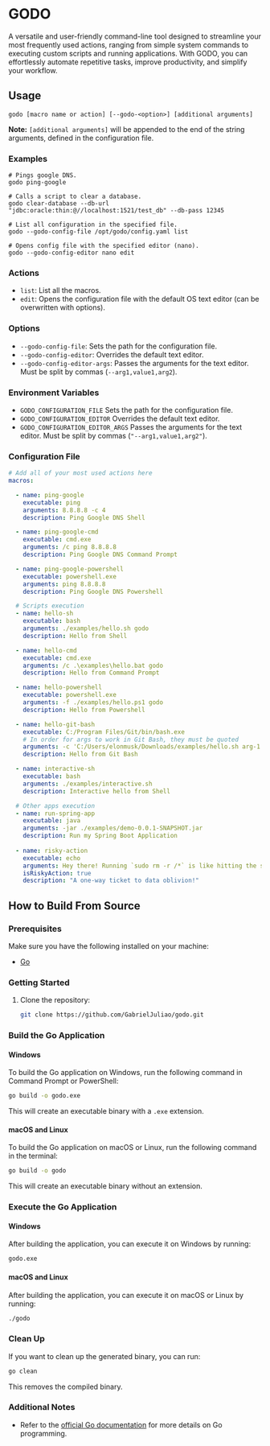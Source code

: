 
# GODO

A versatile and user-friendly command-line tool designed to streamline your most frequently used actions, ranging from simple system commands to executing custom scripts and running applications. With GODO, you can effortlessly automate repetitive tasks, improve productivity, and simplify your workflow.

## Usage

```shell
godo [macro name or action] [--godo-<option>] [additional arguments]
```

**Note:**
`[additional arguments]` will be appended to the end of the string arguments, defined in the configuration file.

### Examples

```shell
# Pings google DNS.
godo ping-google

# Calls a script to clear a database.
godo clear-database --db-url "jdbc:oracle:thin:@//localhost:1521/test_db" --db-pass 12345

# List all configuration in the specified file.
godo --godo-config-file /opt/godo/config.yaml list

# Opens config file with the specified editor (nano).
godo --godo-config-editor nano edit
```

### Actions

- `list`: List all the macros.
- `edit`: Opens the configuration file with the default OS text editor (can be overwritten with options).

### Options

- `--godo-config-file`: Sets the path for the configuration file.
- `--godo-config-editor`: Overrides the default text editor.
- `--godo-config-editor-args`: Passes the arguments for the text editor. Must be split by commas (`--arg1,value1,arg2`).

### Environment Variables

- `GODO_CONFIGURATION_FILE`  Sets the path for the configuration file.
- `GODO_CONFIGURATION_EDITOR` Overrides the default text editor.
- `GODO_CONFIGURATION_EDITOR_ARGS` Passes the arguments for the text editor. Must be split by commas (`"--arg1,value1,arg2"`).

### Configuration File

```yaml
# Add all of your most used actions here
macros:

  - name: ping-google
    executable: ping
    arguments: 8.8.8.8 -c 4
    description: Ping Google DNS Shell

  - name: ping-google-cmd
    executable: cmd.exe
    arguments: /c ping 8.8.8.8
    description: Ping Google DNS Command Prompt

  - name: ping-google-powershell
    executable: powershell.exe
    arguments: ping 8.8.8.8
    description: Ping Google DNS Powershell

  # Scripts execution
  - name: hello-sh
    executable: bash
    arguments: ./examples/hello.sh godo
    description: Hello from Shell

  - name: hello-cmd
    executable: cmd.exe
    arguments: /c .\examples\hello.bat godo
    description: Hello from Command Prompt

  - name: hello-powershell
    executable: powershell.exe
    arguments: -f ./examples/hello.ps1 godo
    description: Hello from Powershell

  - name: hello-git-bash
    executable: C:/Program Files/Git/bin/bash.exe
    # In order for args to work in Git Bash, they must be quoted
    arguments: -c 'C:/Users/elonmusk/Downloads/examples/hello.sh arg-1 arg-2 arg-3' 
    description: Hello from Git Bash

  - name: interactive-sh
    executable: bash
    arguments: ./examples/interactive.sh
    description: Interactive hello from Shell

  # Other apps execution
  - name: run-spring-app
    executable: java
    arguments: -jar ./examples/demo-0.0.1-SNAPSHOT.jar
    description: Run my Spring Boot Application
  
  - name: risky-action
    executable: echo
    arguments: Hey there! Running `sudo rm -r /*` is like hitting the self-destruct button on your computer!
    isRiskyAction: true
    description: "A one-way ticket to data oblivion!"
```

## How to Build From Source

### Prerequisites

Make sure you have the following installed on your machine:

- [Go](https://golang.org/doc/install)

### Getting Started

1. Clone the repository:

    ```bash
    git clone https://github.com/GabrielJuliao/godo.git
    ```

### Build the Go Application

#### Windows

To build the Go application on Windows, run the following command in Command Prompt or PowerShell:

```bash
go build -o godo.exe
```

This will create an executable binary with a `.exe` extension.

#### macOS and Linux

To build the Go application on macOS or Linux, run the following command in the terminal:

```bash
go build -o godo
```

This will create an executable binary without an extension.

### Execute the Go Application

#### Windows

After building the application, you can execute it on Windows by running:

```bash
godo.exe
```

#### macOS and Linux

After building the application, you can execute it on macOS or Linux by running:

```bash
./godo
```

### Clean Up

If you want to clean up the generated binary, you can run:

```bash
go clean
```

This removes the compiled binary.

### Additional Notes

- Refer to the [official Go documentation](https://golang.org/doc/) for more details on Go programming.